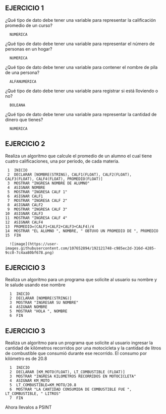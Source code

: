 ## EJERCICIO 1

¿Qué tipo de dato debe tener una variable para representar la calificación promedio de un
curso?

      NUMERICA

¿Qué tipo de dato debe tener una variable para representar el número de personas en un
hogar?

      NUMERICA

¿Qué tipo de dato debe tener una variable para contener el nombre de pila de una persona?

      ALFANUMERICA

¿Qué tipo de dato debe tener una variable para registrar si está lloviendo o no?

      BOLEANA

¿Qué tipo de dato debe tener una variable para representar la cantidad de dinero que
tienes?

      NUMERICA
      
## EJERCICIO 2

Realiza un algoritmo que calcule el promedio de un alumno el cual tiene cuatro calificaciones, una por periodo, de cada materia.

     1  INICIO
     2  DECLARAR [NOMBRE(STRING), CALF1(FLOAT), CALF2(FLOAT), CALF3(FLOAT), CALF4(FLOAT), PROMEDIO(FLOAT)]
     3  MOSTRAR "INGRESA NOMBRE DE ALUMNO"
     4  ASIGNAR NOMBRE
     5  MOSTRAR "INGRESA CALF 1"
     6  ASIGNAR CALF1
     7  MOSTRAR "INGRESA CALF 2"
     8  ASIGNAR CALF2
     9  MOSTRAR "INGRESA CALF 3"
    10  ASIGNAR CALF3
    11  MOSTRAR "INGRESA CALF 4"
    12  ASIGNAR CALF4
    13  PROMEDIO=(CALF1+CALF2+CALF3+CALF4)/4
    14  MOSTRAR "EL ALUMNO ", NOMBRE, " OBTUVO UN PROMEDIO DE ", PROMEDIO
    15  FIN
      
      ![image](https://user-images.githubusercontent.com/107652894/192121748-c985ec2d-316d-4285-9cc0-7c4aa80bf678.png)

      
## EJERCICIO 3

Realiza un algoritmo para un programa que solicite al usuario su nombre y le salude usando ese nombre

      1  INICIO
      2  DECLARAR [NOMBRE(STRING)]
      3  MOSTRAR "INGRESAR SU NOMBRE"
      4  ASIGNAR NOMBRE
      5  MOSTRAR "HOLA ", NOMBRE
      6  FIN

## EJERCICIO 3

Realiza un algoritmo para  un programa que solicite al usuario ingresar la cantidad de kilómetros recorridos por una motocicleta y la cantidad de litros de combustible que consumió durante ese recorrido. El consumo por kilómetro es de 20.8

      1  INICIO
      2  DECLARAR [KM_MOTO(FLOAT), LT_COMBUSTIBLE (FLOAT)]
      3  MOSTRAR "INGRESA KILOMETROS RECORRIDOS EN MOTOCICLETA"
      4  ASIGNAR KM_MOTO
      5  LT_COMBUSTIBLE=KM_MOTO/20.8
      6  MOSTRAR "LA CANTIDAD CONSUMIDA DE COMBUSTIBLE FUE ", LT_COMBUSTIBLE, " LITROS"
      7  FIN

Ahora llevalos a PSINT
